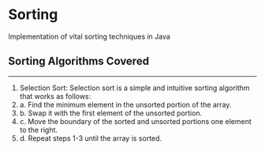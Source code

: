 # Sorting
Implementation of vital sorting techniques in Java

## Sorting Algorithms Covered
--------------------------------------------------------------------------------------

1. Selection Sort:
   Selection sort is a simple and intuitive sorting algorithm that works as follows:
   <li> a. Find the minimum element in the unsorted portion of the array.</li>
   <li> b. Swap it with the first element of the unsorted portion.</li>
   <li> c. Move the boundary of the sorted and unsorted portions one element to the right.</li>
   <li> d. Repeat steps 1-3 until the array is sorted.</li>
